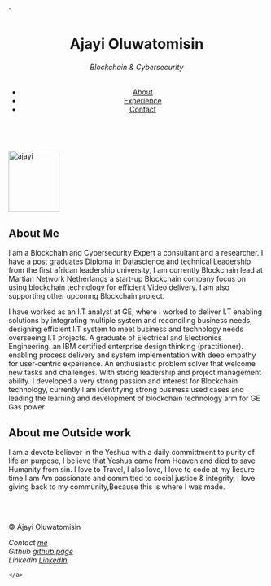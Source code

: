 <!DOCTYPE html>
<html lang="en">

<head>
    <meta charset="UTF-8">`
    <meta http-equiv="X-UA-Compatible" content="IE=edge">
    <meta name="viewport" content="width=device-width, initial-scale=1.0">
    <title>Ajayi Oluwatomisin</title>
    <link>
    <link rel="html" type="text/css" href="experience.html">
    <link rel="html" type="text/css" href="contact.html">
    <link href="css/style.css" rel="stylesheet">
</head>

<body>
    <header>
        <div id="logo">
            <h1>Ajayi Oluwatomisin</h1>
            <h6 class="focus">Blockchain & Cybersecurity</h6>
        </div>
        <nav>
            <ul>
                <li><a href="about.html">About</a></li>
                <li><a href="experience.html">Experience</a></li>
                <li><a href="contact.html">Contact</a></li><br>
            </ul>
        </nav>
    </header>
    <div class="main-body">
        <article>
            <p><img src="image/ajayi.png" alt="ajayi" title="ajayi" width="100" height="120" class="float-right">
                <h2>About Me
                </h2>
            </p>
            <p>I am a Blockchain and Cybersecurity Expert a consultant and a researcher. I have a post graduates Diploma in Datascience and technical Leadership from the first african leadership university, I am currently Blockchain lead at Martian Network
                Netherlands a start-up Blockchain company focus on using blockchain technology for efficient Video delivery. I am also supporting other upcomng Blockchain project.</p>
            <p>I have worked as an I.T analyst at GE, where I worked to deliver I.T enabling solutions by integrating multiple system and reconciling business needs, designing efficient I.T system to meet business and technology needs overseeing I.T projects.
                A graduate of Electrical and Electronics Engineering. an IBM certified enterprise design thinking (practitioner). enabling process delivery and system implementation with deep empathy for user-centric experience. An enthusiastic problem
                solver that welcome new tasks and challenges. With strong leadership and project management ability. I developed a very strong passion and interest for Blockchain technology, currently I am identifying strong business used cases and leading
                the learning and development of blockchain technology arm for GE Gas power </p>
        </article>
        <article>
            <h2>About me Outside work</h2>
            <p>I am a devote believer in the Yeshua with a daily committment to purity of life an purpose, I believe that Yeshua came from Heaven and died to save Humanity from sin. I love to Travel, I also love, I love to code at my liesure time I am Am
                passionate and committed to social justice & integrity, I love giving back to my community,Because this is where I was made.
            </p>
        </article>
        <br><br>
        <!-- <section>A group of related content</section>
        <aside>Sidebar</aside> -->
    </div>
    <footer>
        <p>&copy; Ajayi Oluwatomisin</p>
        <address>Contact <a href="mailto:petertomisin@gmail.com">me</a></address>
        <address>Github <a href="https://github.com/Oluwatomisin21">github page</a></address>
        <address>LinkedIn <a href="https://www.linkedin.com/in/peter-o-ajayi-91b32411b/">LinkedIn</a></address>
        </addre>
    </footer>


    </a>
</body>

</html>
